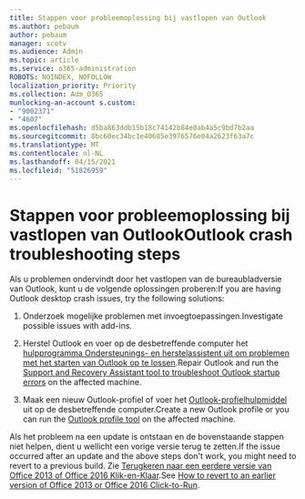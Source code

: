 ```yaml
---
title: Stappen voor probleemoplossing bij vastlopen van Outlook
ms.author: pebaum
author: pebaum
manager: scotv
ms.audience: Admin
ms.topic: article
ms.service: o365-administration
ROBOTS: NOINDEX, NOFOLLOW
localization_priority: Priority
ms.collection: Adm_O365
munlocking-an-account s.custom:
- "9002371"
- "4607"
ms.openlocfilehash: d5ba863ddb15b18c74142b84e0ab4a5c9bd7b2aa
ms.sourcegitcommit: 8bc60ec34bc1e40685e3976576e04a2623f63a7c
ms.translationtype: MT
ms.contentlocale: nl-NL
ms.lasthandoff: 04/15/2021
ms.locfileid: "51826959"
---
```

# <a name="outlook-crash-troubleshooting-steps"></a><span data-ttu-id="724bb-102">Stappen voor probleemoplossing bij vastlopen van Outlook</span><span class="sxs-lookup"><span data-stu-id="724bb-102">Outlook crash troubleshooting steps</span></span>

<span data-ttu-id="724bb-103">Als u problemen ondervindt door het vastlopen van de bureaubladversie van Outlook, kunt u de volgende oplossingen proberen:</span><span class="sxs-lookup"><span data-stu-id="724bb-103">If you are having Outlook desktop crash issues, try the following solutions:</span></span>

1. <span data-ttu-id="724bb-104">Onderzoek mogelijke problemen met invoegtoepassingen.</span><span class="sxs-lookup"><span data-stu-id="724bb-104">Investigate possible issues with add-ins.</span></span>

2. <span data-ttu-id="724bb-105">Herstel Outlook en voer op de desbetreffende computer het [hulpprogramma Ondersteunings- en herstelassistent uit om problemen met het starten van Outlook op te lossen](https://aka.ms/SaRA-OutlookWontStart).</span><span class="sxs-lookup"><span data-stu-id="724bb-105">Repair Outlook and run the [Support and Recovery Assistant tool to troubleshoot Outlook startup errors](https://aka.ms/SaRA-OutlookWontStart) on the affected machine.</span></span>

3. <span data-ttu-id="724bb-106">Maak een nieuw Outlook-profiel of voer het [Outlook-profielhulpmiddel](https://aka.ms/SaRA-OutlookSetupProfile) uit op de desbetreffende computer.</span><span class="sxs-lookup"><span data-stu-id="724bb-106">Create a new Outlook profile or you can run the [Outlook profile tool](https://aka.ms/SaRA-OutlookSetupProfile) on the affected machine.</span></span>

<span data-ttu-id="724bb-107">Als het probleem na een update is ontstaan en de bovenstaande stappen niet helpen, dient u wellicht een vorige versie terug te zetten.</span><span class="sxs-lookup"><span data-stu-id="724bb-107">If the issue occurred after an update and the above steps don't work, you might need to revert to a previous build.</span></span> <span data-ttu-id="724bb-108">Zie [Terugkeren naar een eerdere versie van Office 2013 of Office 2016 Klik-en-Klaar](https://support.microsoft.com/help/2770432).</span><span class="sxs-lookup"><span data-stu-id="724bb-108">See [How to revert to an earlier version of Office 2013 or Office 2016 Click-to-Run](https://support.microsoft.com/help/2770432).</span></span>
